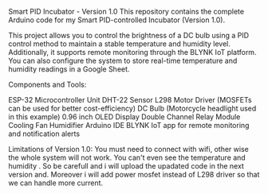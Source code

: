 Smart PID Incubator - Version 1.0
This repository contains the complete Arduino code for my Smart PID-controlled Incubator (Version 1.0).

This project allows you to control the brightness of a DC bulb using a PID control method to maintain a stable temperature and humidity level. Additionally, it supports remote monitoring through the BLYNK IoT platform. You can also configure the system to store real-time temperature and humidity readings in a Google Sheet.

Components and Tools:

ESP-32 Microcontroller Unit
DHT-22 Sensor
L298 Motor Driver (MOSFETs can be used for better cost-efficiency)
DC Bulb (Motorcycle headlight used in this example)
0.96 inch OLED Display
Double Channel Relay Module
Cooling Fan
Humidifier
Arduino IDE
BLYNK IoT app for remote monitoring and notification alerts
 
Limitations of Version 1.0:
You must need to connect with wifi, other wise the whole system will not work. You can't even see the temperature and humidity . So be carefull and i will upload the upadated code in the next version and. Moreover i will add power mosfet instead of L298 driver so that we can handle more current. 
